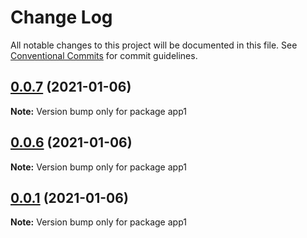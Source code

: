 # Change Log

All notable changes to this project will be documented in this file.
See [Conventional Commits](https://conventionalcommits.org) for commit guidelines.

## [0.0.7](https://github.com/milhous/module-federation-examples/compare/app1@0.0.6...app1@0.0.7) (2021-01-06)

**Note:** Version bump only for package app1





## [0.0.6](https://github.com/milhous/module-federation-examples/compare/app1@0.0.5...app1@0.0.6) (2021-01-06)

**Note:** Version bump only for package app1





## [0.0.1](https://github.com/milhous/module-federation-examples/compare/app1@0.0.5...app1@0.0.1) (2021-01-06)

**Note:** Version bump only for package app1
